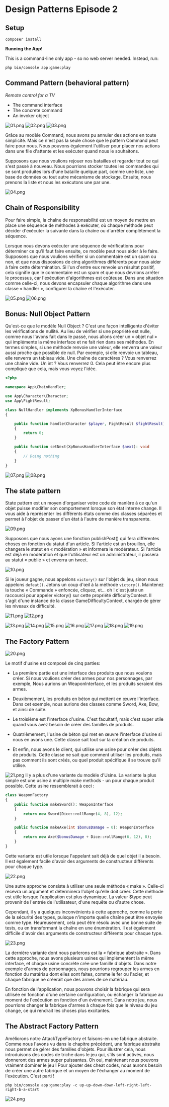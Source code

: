 # Design Patterns Episode 2

## Setup

```
composer install
```

**Running the App!**

This is a command-line only app - so no web server needed. Instead, run:

```
php bin/console app:game:play
```

## Command Pattern (behavioral pattern)

*Remote control for a TV*

- The command interface
- The concrete command
- An invoker object

![01.png](docs/01.png)
![02.png](docs/02.png)
![03.png](docs/03.png)

Grâce au modèle Command, nous avons pu annuler des actions en toute simplicité. Mais ce n'est pas la seule chose que le pattern Command peut faire pour nous. Nous pouvons également l'utiliser pour placer nos actions dans une file d'attente et les exécuter quand nous le souhaitons.

Supposons que nous voulions rejouer nos batailles et regarder tout ce qui s'est passé à nouveau. Nous pourrions stocker toutes les commandes qui se sont produites lors d'une bataille quelque part, comme une liste, une base de données ou tout autre mécanisme de stockage. Ensuite, nous prenons la liste et nous les exécutons une par une.

![04.png](docs/04.png)

## Chain of Responsibility


Pour faire simple, la chaîne de responsabilité est un moyen de mettre en place une séquence de méthodes à exécuter, où chaque méthode peut décider d'exécuter la suivante dans la chaîne ou d'arrêter complètement la séquence.

Lorsque nous devons exécuter une séquence de vérifications pour déterminer ce qu'il faut faire ensuite, ce modèle peut nous aider à le faire. Supposons que nous voulions vérifier si un commentaire est un spam ou non, et que nous disposions de cinq algorithmes différents pour nous aider à faire cette détermination. Si l'un d'entre eux renvoie un résultat positif, cela signifie que le commentaire est un spam et que nous devrions arrêter le processus, car l'exécution d'algorithmes est coûteuse. Dans une situation comme celle-ci, nous devons encapsuler chaque algorithme dans une classe « handler », configurer la chaîne et l'exécuter.

![05.png](docs/05.png)
![06.png](docs/06.png)

## Bonus: Null Object Pattern

Qu'est-ce que le modèle Null Object ? C'est une façon intelligente d'éviter les vérifications de nullité. Au lieu de vérifier si une propriété est nulle, comme nous l'avons fait dans le passé, nous allons créer un « objet nul » qui implémente la même interface et ne fait rien dans ses méthodes. En termes simples, si une méthode renvoie une valeur, elle renverra une valeur aussi proche que possible de null. Par exemple, si elle renvoie un tableau, elle renverra un tableau vide. Une chaîne de caractères ? Vous renverrez une chaîne vide. Un int ? Vous renverrez 0. Cela peut être encore plus compliqué que cela, mais vous voyez l'idée.

```php
<?php

namespace App\ChainHandler;

use App\Character\Character;
use App\FightResult;

class NullHandler implements XpBonusHandlerInterface
{

    public function handle(Character $player, FightResult $fightResult): int
    {
        return 0;
    }

    public function setNext(XpBonusHandlerInterface $next): void
    {
        // Doing nothing
    }
}
```

![07.png](docs/07.png)
![08.png](docs/08.png)

## The state pattern

State pattern est un moyen d'organiser votre code de manière à ce qu'un objet puisse modifier son comportement lorsque son état interne change. Il vous aide à représenter les différents états comme des classes séparées et permet à l'objet de passer d'un état à l'autre de manière transparente.

![09.png](docs/09.png)

Supposons que nous ayons une fonction publishPost() qui fera différentes choses en fonction du statut d'un article. Si l'article est un brouillon, elle changera le statut en « modération » et informera le modérateur. Si l'article est déjà en modération et que l'utilisateur est un administrateur, il passera au statut « publié » et enverra un tweet.

![10.png](docs/10.png)

Si le joueur gagne, nous appelons `victory()` sur l'objet du jeu, sinon nous appelons `defeat()`. Jetons un coup d'œil à la méthode `victory()`. Maintenez la touche « Commande » enfoncée, cliquez, et... oh ! c'est juste un raccourci pour appeler victory() sur cette propriété difficultyContext. Il s'agit d'une instance de la classe GameDifficultyContext, chargée de gérer les niveaux de difficulté.

![11.png](docs/11.png)
![12.png](docs/12.png)

![13.png](docs/13.png)
![14.png](docs/14.png)
![15.png](docs/15.png)
![16.png](docs/16.png)
![17.png](docs/17.png)
![18.png](docs/18.png)
![19.png](docs/19.png)

## The Factory Pattern

![20.png](docs/20.png)

Le motif d'usine est composé de cinq parties:

- La première partie est une interface des produits que nous voulons créer. Si nous voulions créer des armes pour nos personnages, par exemple, Nous aurions un WeaponInterface, et les produits seraient des armes.

- Deuxièmement, les produits en béton qui mettent en œuvre l'interface. Dans cet exemple, nous aurions des classes comme Sword, Axe, Bow, et ainsi de suite.

- Le troisième est l'interface d'usine. C'est facultatif, mais c'est super utile quand vous avez besoin de créer des familles de produits.

- Quatrièmement, l'usine de béton qui met en œuvre l'interface d'usine si nous en avons une. Cette classe sait tout sur la création de produits.

- Et enfin, nous avons le client, qui utilise une usine pour créer des objets de produits. Cette classe ne sait que comment utiliser les produits, mais pas comment ils sont créés, ou quel produit spécifique il se trouve qu'il utilise.

![21.png](docs/21.png)
Il y a plus d'une variante du modèle d'Usine. La variante la plus simple est une usine à multiple make methods - un pour chaque produit possible. Cette usine ressemblerait à ceci :

```php
class WeaponFactory
{
    public function makeSword(): WeaponInterface
    {
        return new Sword(Dice::rollRange(4, 8), 12);
    }

    public function makeAxe(int $bonusDamage = 0): WeaponInterface
    {
        return new Axe($bonusDamage + Dice::rollRange(6, 12), 8);
    }
}
```

Cette variante est utile lorsque l'appelant sait déjà de quel objet il a besoin. Il est également facile d'avoir des arguments de constructeur différents pour chaque type.

![22.png](docs/22.png)

Une autre approche consiste à utiliser une seule méthode « make ». Celle-ci recevra un argument et déterminera l'objet qu'elle doit créer. Cette méthode est utile lorsque l'application est plus dynamique. La valeur $type peut provenir de l'entrée de l'utilisateur, d'une requête ou d'autre chose.

Cependant, il y a quelques inconvénients à cette approche, comme la perte de la sécurité des types, puisque n'importe quelle chaîne peut être envoyée comme type. Heureusement, cela peut être résolu avec une bonne suite de tests, ou en transformant la chaîne en une énumération. Il est également difficile d'avoir des arguments de constructeur différents pour chaque type.

![23.png](docs/23.png)

La dernière variante dont nous parlerons est la « fabrique abstraite ». Dans cette approche, nous avons plusieurs usines qui implémentent la même interface, et chaque usine concrète crée une famille d'objets. Dans notre exemple d'armes de personnages, nous pourrions regrouper les armes en fonction du matériau dont elles sont faites, comme le fer ou l'acier, et chaque fabrique ne créerait que des armes de ce matériau.

En fonction de l'application, nous pouvons choisir la fabrique qui sera utilisée en fonction d'une certaine configuration, ou échanger la fabrique au moment de l'exécution en fonction d'un événement. Dans notre jeu, nous pourrions changer la fabrique d'armes à chaque fois que le niveau du jeu change, ce qui rendrait les choses plus excitantes.

## The Abstract Factory Pattern


Améliorons notre AttackTypeFactory et faisons-en une fabrique abstraite. Comme nous l'avons vu dans le chapitre précédent, une fabrique abstraite nous permet de gérer des familles d'objets. Pour illustrer cela, nous introduisons des codes de triche dans le jeu qui, s'ils sont activés, nous donneront des armes super puissantes. Oh oui, maintenant nous pouvons vraiment dominer le jeu ! Pour ajouter des cheat codes, nous aurons besoin de créer une autre fabrique et un moyen de l'échanger au moment de l'exécution. C'est parti !

```
php bin/console app:game:play -c up-up-down-down-left-right-left-right-b-a-start
```

![24.png](docs/24.png)
